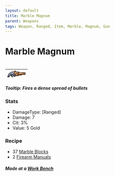```yaml
---
layout: default
title: Marble Magnum
parent: Weapons
tags: Weapon, Ranged, Item, Marble, Magnum, Gun
---
```


# Marble Magnum
#
| ![Icon](https://raw.githubusercontent.com/RickLugtigheid/SupernovaMod/main/Items/Weapons/PreHardmode/MarbleMagnum.png) |
| ------ |

##### Tooltip: *Fires a dense spread of bullets*

### Stats
- DamageType: [Ranged]
- Damage: 7
- Cit: 3%
- Value: 5 Gold

### Recipe
- 37 [Marble Blocks](https://terraria.gamepedia.com/Marble_Blocks)
- 2 [Firearm Manuals](https://ricklugtigheid.github.io/SupernovaMod/docs/items/materials/firearm_manual)

##### Made at a [Work Bench](https://terraria.gamepedia.com/Work_Benches)